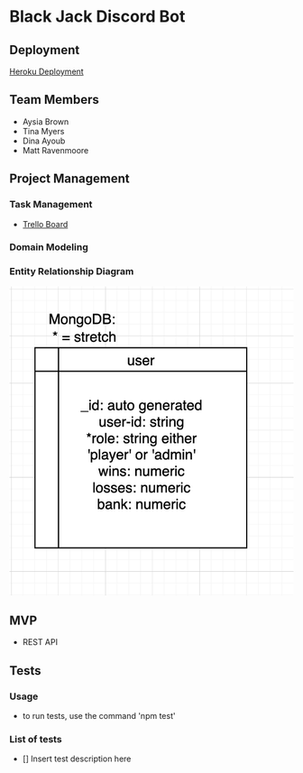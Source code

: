 # Black Jack Discord Bot

## Deployment

[Heroku Deployment](https://latte-blackjack.herokuapp.com/)

## Team Members

* Aysia Brown
* Tina Myers
* Dina Ayoub
* Matt Ravenmoore

## Project Management
### Task Management 
* [Trello Board](https://trello.com/b/bgJWAadZ/blackjack)

### Domain Modeling

### Entity Relationship Diagram
![Users](./assets/erd.png)

## MVP

* REST API


## Tests

### Usage

* to run tests, use the command 'npm test'

### List of tests

* [] Insert test description here
